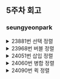 ## 5주차 회고

### seungyeonpark
<details>
<summary>23881번 선택 정렬</summary>
<div markdown="1">

</div>
</details>

<details>
<summary>23968번 버블 정렬</summary>
<div markdown="1">

</div>
</details>

<details>
<summary>24051번 삽입 정렬</summary>
<div markdown="1">

</div>
</details>

<details>
<summary>24060번 병합 정렬</summary>
<div markdown="1">

</div>
</details>

<details>
<summary>24090번 퀵 정렬</summary>
<div markdown="1">

</div>
</details>
